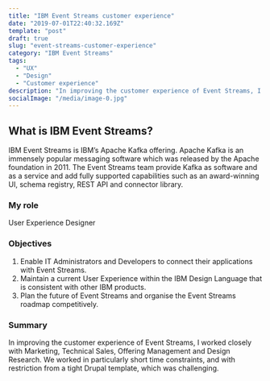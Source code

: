 ```yaml
---
title: "IBM Event Streams customer experience"
date: "2019-07-01T22:40:32.169Z"
template: "post"
draft: true
slug: "event-streams-customer-experience"
category: "IBM Event Streams"
tags:
  - "UX"
  - "Design"
  - "Customer experience"
description: "In improving the customer experience of Event Streams, I worked closely with Marketing, Technical Sales, Offering Management and Design Research. We worked in particularly short time constraints, and with restriction from a tight Drupal template, which was challenging."
socialImage: "/media/image-0.jpg"
---
```


## What is IBM Event Streams?
IBM Event Streams is IBM’s Apache Kafka offering. Apache Kafka is an immensely popular messaging software which was released by the Apache foundation in 2011. The Event Streams team provide Kafka as software and as a service and add fully supported capabilities such as an award-winning UI, schema registry, REST API and connector library.

### My role
User Experience Designer

### Objectives
1. Enable IT Administrators and Developers to connect their applications with Event Streams.
2. Maintain a current User Experience within the IBM Design Language that is consistent with other IBM products.
3. Plan the future of Event Streams and organise the Event Streams roadmap competitively.

### Summary
In improving the customer experience of Event Streams, I worked closely with Marketing, Technical Sales, Offering Management and Design Research. We worked in particularly short time constraints, and with restriction from a tight Drupal template, which was challenging.